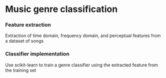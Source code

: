 # Music genre classification

### Feature extraction

Extraction of time domain, frequency domain, and perceptual features  from a dataset of songs

### Classifier implementation

Use scikit-learn to train a genre classifier using the extracted feature from the training set
